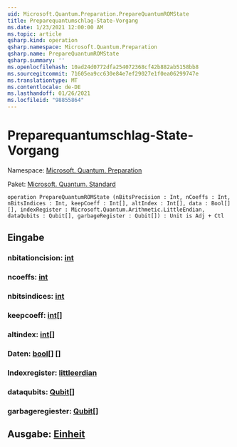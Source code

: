 ```yaml
---
uid: Microsoft.Quantum.Preparation.PrepareQuantumROMState
title: Preparequantumschlag-State-Vorgang
ms.date: 1/23/2021 12:00:00 AM
ms.topic: article
qsharp.kind: operation
qsharp.namespace: Microsoft.Quantum.Preparation
qsharp.name: PrepareQuantumROMState
qsharp.summary: ''
ms.openlocfilehash: 10ad24d0772dfa254072368cf42b882ab5158bb8
ms.sourcegitcommit: 71605ea9cc630e84e7ef29027e1f0ea06299747e
ms.translationtype: MT
ms.contentlocale: de-DE
ms.lasthandoff: 01/26/2021
ms.locfileid: "98855864"
---
```

# <a name="preparequantumromstate-operation"></a>Preparequantumschlag-State-Vorgang

Namespace: [Microsoft. Quantum. Preparation](xref:Microsoft.Quantum.Preparation)

Paket: [Microsoft. Quantum. Standard](https://nuget.org/packages/Microsoft.Quantum.Standard)




```qsharp
operation PrepareQuantumROMState (nBitsPrecision : Int, nCoeffs : Int, nBitsIndices : Int, keepCoeff : Int[], altIndex : Int[], data : Bool[][], indexRegister : Microsoft.Quantum.Arithmetic.LittleEndian, dataQubits : Qubit[], garbageRegister : Qubit[]) : Unit is Adj + Ctl
```


## <a name="input"></a>Eingabe

### <a name="nbitsprecision--int"></a>nbitationcision: [int](xref:microsoft.quantum.lang-ref.int)




### <a name="ncoeffs--int"></a>ncoeffs: [int](xref:microsoft.quantum.lang-ref.int)




### <a name="nbitsindices--int"></a>nbitsindices: [int](xref:microsoft.quantum.lang-ref.int)




### <a name="keepcoeff--int"></a>keepcoeff: [int](xref:microsoft.quantum.lang-ref.int)[]




### <a name="altindex--int"></a>altindex: [int](xref:microsoft.quantum.lang-ref.int)[]




### <a name="data--bool"></a>Daten: [bool](xref:microsoft.quantum.lang-ref.bool)[] []




### <a name="indexregister--littleendian"></a>Indexregister: [littleerdian](xref:Microsoft.Quantum.Arithmetic.LittleEndian)




### <a name="dataqubits--qubit"></a>dataqubits: [Qubit](xref:microsoft.quantum.lang-ref.qubit)[]




### <a name="garbageregister--qubit"></a>garbageregiester: [Qubit](xref:microsoft.quantum.lang-ref.qubit)[]





## <a name="output--unit"></a>Ausgabe: [Einheit](xref:microsoft.quantum.lang-ref.unit)

